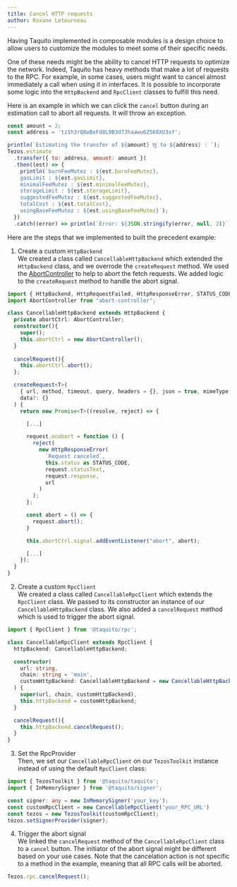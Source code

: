 ```yaml
---
title: Cancel HTTP requests
author: Roxane Letourneau
---
```


Having Taquito implemented in composable modules is a design choice to allow users to customize the modules to meet some of their specific needs.

One of these needs might be the ability to cancel HTTP requests to optimize the network. Indeed, Taquito has heavy methods that make a lot of requests to the RPC. For example, in some cases, users might want to cancel almost immediately a call when using it in interfaces. It is possible to incorporate some logic into the `HttpBackend` and `RpcClient` classes to fulfill this need.

Here is an example in which we can click the `cancel` button during an estimation call to abort all requests. It will throw an exception.

```js live noInline abort
const amount = 2;
const address = 'tz1h3rQ8wBxFd8L9B3d7Jhaawu6Z568XU3xY';

println(`Estimating the transfer of ${amount} ꜩ to ${address} : `);
Tezos.estimate
  .transfer({ to: address, amount: amount })
  .then((est) => {
    println(`burnFeeMutez : ${est.burnFeeMutez}, 
    gasLimit : ${est.gasLimit}, 
    minimalFeeMutez : ${est.minimalFeeMutez}, 
    storageLimit : ${est.storageLimit}, 
    suggestedFeeMutez : ${est.suggestedFeeMutez}, 
    totalCost : ${est.totalCost}, 
    usingBaseFeeMutez : ${est.usingBaseFeeMutez}`);
  })
  .catch((error) => println(`Error: ${JSON.stringify(error, null, 2)}`));
```

Here are the steps that we implemented to built the precedent example:

1. Create a custom `HttpBackend`  
We  created a class called `CancellableHttpBackend` which extended the `HttpBackend` class, and we overrode the `createRequest` method. We used the [AbortController](https://developer.mozilla.org/en-US/docs/Web/API/AbortController) to help to abort the fetch requests. We added logic to the `createRequest` method to handle the abort signal.

``` ts
import { HttpBackend, HttpRequestFailed, HttpResponseError, STATUS_CODE, HttpRequestOptions } from '@taquito/http-utils';
import AbortController from "abort-controller";

class CancellableHttpBackend extends HttpBackend {
  private abortCtrl: AbortController;
  constructor(){
    super();
    this.abortCtrl = new AbortController();
  }
  
  cancelRequest(){
    this.abortCtrl.abort();
  };

  createRequest<T>(
    { url, method, timeout, query, headers = {}, json = true, mimeType = undefined }: HttpRequestOptions,
    data?: {}
  ) {
    return new Promise<T>((resolve, reject) => {

      [...]

      request.onabort = function () {
        reject(
          new HttpResponseError(
            `Request canceled`,
            this.status as STATUS_CODE,
            request.statusText,
            request.response,
            url
          )
        );
      };

      const abort = () => {
        request.abort();
      }

      this.abortCtrl.signal.addEventListener("abort", abort);

      [...]
    });
  }
}
```

2. Create a custom `RpcClient`  
We created a class called `CancellableRpcClient` which extends the `RpcClient` class. We passed to its constructor an instance of our `CancellableHttpBackend` class. We also added a `cancelRequest` method which is used to trigger the abort signal.

``` ts
import { RpcClient } from '@taquito/rpc';

class CancellableRpcClient extends RpcClient {
  httpBackend: CancellableHttpBackend;

  constructor(
    url: string,
    chain: string = 'main',
    customHttpBackend: CancellableHttpBackend = new CancellableHttpBackend()
  ) {
    super(url, chain, customHttpBackend),
    this.httpBackend = customHttpBackend;
  }

  cancelRequest(){
    this.httpBackend.cancelRequest();
  }
}
```
3. Set the RpcProvider  
Then, we set our `CancellableRpcClient` on our `TezosToolkit` instance instead of using the default `RpcClient` class:

``` ts
import { TezosToolkit } from '@taquito/taquito';
import { InMemorySigner } from '@taquito/signer';

const signer: any = new InMemorySigner('your_key');
const customRpcClient = new CancellableRpcClient('your_RPC_URL')  
const tezos = new TezosToolkit(customRpcClient);
tezos.setSignerProvider(signer);
```

4. Trigger the abort signal  
We linked the `cancelRequest` method of the `CancellableRpcClient` class to a `cancel` button. The initiator of the abort signal might be different based on your use cases. Note that the cancelation action is not specific to a method in the example, meaning that all RPC calls will be aborted.

``` ts
Tezos.rpc.cancelRequest();
```

